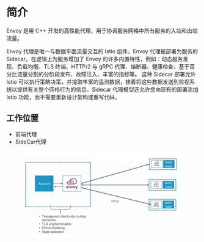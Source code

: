 # 简介

Envoy 是用 C++ 开发的高性能代理，用于协调服务网格中所有服务的入站和出站流量。&#x20;

Envoy 代理是唯一与数据平面流量交互的 Istio 组件。Envoy 代理被部署为服务的 Sidecar，在逻辑上为服务增加了 Envoy 的许多内置特性，例如：动态服务发现、负载均衡、TLS 终端、HTTP/2 与 gRPC 代理、熔断器、健康检查、基于百分比流量分割的分阶段发布、故障注入、丰富的指标等。 这种 Sidecar 部署允许 Istio 可以执行策略决策，并提取丰富的遥测数据，接着将这些数据发送到监视系统以提供有关整个网格行为的信息。Sidecar 代理模型还允许您向现有的部署添加 Istio 功能，而不需要重新设计架构或重写代码。

## 工作位置

* 前端代理
* SideCar代理

<figure><img src="../../../.gitbook/assets/image (4) (1) (1) (1) (1) (1) (1) (1) (1).png" alt=""><figcaption></figcaption></figure>
